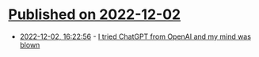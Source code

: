# [Published on 2022-12-02](index.md)

* [2022-12-02, 16:22:56](https://lobste.rs/s/fhccfk/i_tried_chatgpt_from_openai_my_mind_was) - [I tried ChatGPT from OpenAI and my mind was blown](https://hackernoon.com/i-tried-chatgpt-from-openai-and-my-mind-was-blown)
